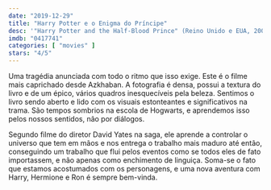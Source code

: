 ```yaml
---
date: "2019-12-29"
title: "Harry Potter e o Enigma do Príncipe"
desc: '"Harry Potter and the Half-Blood Prince" (Reino Unido e EUA, 2009), escrito por Steve Kloves baseado no livro de J.K. Rowling, dirigido por David Yates, com Daniel Radcliffe, Michael Gambon e Dave Legeno. Maratona HP.'
imdb: "0417741"
categories: [ "movies" ]
stars: "4/5"
---
```

Uma tragédia anunciada com todo o ritmo que isso exige. Este é o filme mais caprichado desde Azkhaban. A fotografia é densa, possui a textura do livro e de um épico, vários quadros inesquecíveis pela beleza. Sentimos o livro sendo aberto e lido com os visuais estonteantes e significativos na trama. São tempos sombrios na escola de Hogwarts, e aprendemos isso pelos nossos sentidos, não por diálogos.

Segundo filme do diretor David Yates na saga, ele aprende a controlar o universo que tem em mãos e nos entrega o trabalho mais maduro até então, conseguindo um trabalho que flui pelos eventos como se todos eles de fato importassem, e não apenas como enchimento de linguiça. Soma-se o fato que estamos acostumados com os personagens, e uma nova aventura com Harry, Hermione e Ron é sempre bem-vinda.
